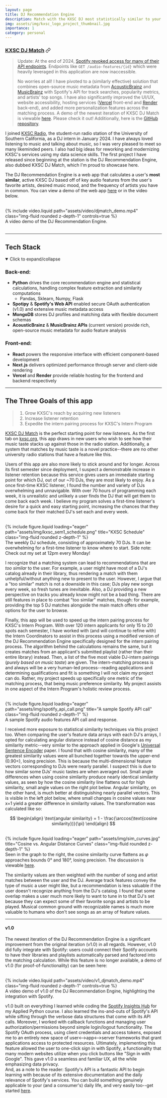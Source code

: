 ```yaml
---
layout: page
title: DJ Recommendation Engine
description: Match with the KXSC DJ most statistically similar to your music taste
img: assets/img/kxsc_logo_project_thumbnail.jpg
importance: 1
category: personal
---
```


### [KXSC DJ Match](https://kxsc-dj-match.vercel.app) <svg style="position: relative; top: 2px;" width="16" height="16" viewBox="0 0 24 24" fill="none" stroke="currentColor" stroke-width="2"><path d="M10 13a5 5 0 0 0 7.54.54l3-3a5 5 0 0 0-7.07-7.07l-1.72 1.71"></path><path d="M14 11a5 5 0 0 0-7.54-.54l-3 3a5 5 0 0 0 7.07 7.07l1.71-1.71"></path></svg>

> Update:
> At the end of 2024, <a href="https://developer.spotify.com/blog/2024-11-27-changes-to-the-web-api">Spotify revoked access for many of their API endpoints</a>. Endpoints like `GET /audio-features/{id}` which were heavily leveraged in this application are now inaccessible.
> 
> No worries at all! I have pivoted to a (similarly effective) solution that combines open-source music metadata from <a href="https://acousticbrainz.org">AcousticBrainz</a> and <a href="https://musicbrainz.org">MusicBrainz</a> with Spotify's API for track searches, popularity metrics, and artists' top songs. I have also significantly improved the UI/UX, website accessibility, hosting services (<a href="https://vercel.com/">Vercel</a> front-end and <a href="https://render.com">Render</a> back-end), and added more personalization features across the matching process.
> A demo of the newest iteration of KXSC DJ Match is viewable <a href="https://kxsc-dj-match.vercel.app">here</a>. Please check it out! Additionally, here is the <a href="https://github.com/lee-64/kxsc_dj_match">GitHub repository</a>.


I joined [KXSC Radio](https://kxsc.org/), the student-run radio station of the University of Southern California, as a DJ intern in January 2024. I have always loved listening to music and talking
about music, so I was very pleased to meet so many likeminded peers. I also had big ideas for reworking and modernizing KXSC's services using my data science skills. The first project 
I have released since beginning at the station is the DJ Recommendation Engine, also dubbed KXSC DJ Match, which I'm proud to showcase here.

The DJ Recommendation Engine is a web app that calculates a user's **most similar**, active KXSC DJ based off of key audio features from the user's favorite artists, desired music mood, and the frequency of artists you have in common. 
You can view a demo of the web app <a href="https://kxsc-dj-match.vercel.app">here</a> or in the video below.

<br/>
<div class="row">
    <div class="col-sm mt-3 mt-md-0">
        {% include video.liquid path="assets/video/djmatch_demo.mp4" class="img-fluid rounded z-depth-1" controls=true %}
    </div>
</div>
<div class="caption">
    A video demo of the DJ Recommendation Engine.
</div>

<br/>

***
## Tech Stack
<details open>
<summary>Click to expand/collapse</summary>

### Back-end:
- **Python** drives the core recommendation engine and statistical calculations, handling complex feature extraction and similarity computations
  - Pandas, Sklearn, Numpy, Flask
- **Spotipy** & **Spotify's Web API** enabled secure OAuth authentication (v1.0) and extensive music metadata access
- **MongoDB** stores DJ profiles and matching data with flexible document schemas
- **AcousticBrainz** & **MusicBrainz APIs** (current version) provide rich, open-source music metadata for audio feature analysis

### Front-end:
- **React** powers the responsive interface with efficient component-based development
- **Next.js** delivers optimized performance through server and client-side rendering
- **Vercel** and **Render** provide reliable hosting for the frontend and backend respectively
</details>

***


## The Three Goals of this app
>1. Grow KXSC's reach by acquiring new listeners
>2. Increase listener retention
>3. Expedite the intern pairing process for KXSC's Intern Program

[KXSC DJ Match](https://kxsc-dj-match.vercel.app) is the perfect starting point for new listeners. As the first tab on [kxsc.org](https://kxsc.org/), this app draws in new users who wish to see how their music taste stacks up against those in the radio station. 
Additionally, a system that matches by music taste is a novel practice--there are no other university radio stations that have a feature like this.

Users of this app are also more likely to stick around and for longer. Across its first semester since deployment, I suspect a demonstrable increase in listener retention because this service gives users an immediate starting point
for which DJ, out of our ~70 DJs, they are most likely to enjoy. As a once first-time KXSC listener, I found the number and variety of DJs overwhelming and unnavigable. With over
70 hours of programming each week, it is unrealistic and unlikely a user finds the DJ that will get them to come back each week. I believe my program solves a first-time listener's
desire for a quick and easy starting point, increasing the chances that they come back for their matched DJ's set each and every week.

<br/>
<div class="row">
    <div class="col-sm mt-3 mt-md-0">
        {% include figure.liquid loading="eager" path="assets/img/kxsc_sem1_schedule.png" title="KXSC Schedule" class="img-fluid rounded z-depth-1" %}
    </div>
</div>
<div class="caption">
    The weekly DJ schedule, consisting of approximately 70 DJs. It can be overwhelming for a first-time listener to know where to start. Side note: Check out my set at 12pm every Monday!
</div>

I recognize that a matching system can lead to recommendations that are *too similar* to the user. For example, a user might have most of a DJ's catalog already in their library, thus
rendering a match with them unhelpful/without anything new to present to the user. However, I argue that a "too similar" match is not a downside in this case; DJs play new songs every
week, so fresh tunes are inevitable. Also, a DJ providing a new perspective on tracks you already know might not be a bad thing. There are still features in place to combat "too similar"
matches, though: for example, providing the top 5 DJ matches alongside the main match offers other options for the user to browse.

Finally, this app will be used to speed up the intern pairing process for KXSC's Intern Program. With over 120 intern applicants for only 15 to 20 spots each semester, I have worked with (and 
will continue to refine with) the Intern Coordinators to assist in this process using a modified version of the DJ Recommendation Engine specifically designed for the intern pairing process.
The algorithm behind the calculations remains the same, but it creates matches from an applicant's submitted playlist (rather than their entire library) instead. Then, a list of the five most
viable DJ-intern pairings (*purely based on music taste*) are given. The intern-matching process is and always will be a very human-led process--reading applications and determining qualifications
and fit is something I will not claim my project can do. Rather, my project speeds up specifically one metric of the matching process, that being music preference similarity. My project
assists in one aspect of the Intern Program's holistic review process.

<br/>
<div class="row">
    <div class="col-sm mt-3 mt-md-0">
        {% include figure.liquid loading="eager" path="assets/img/spotify_api_call.png" title="A sample Spotify API call" class="img-fluid rounded z-depth-1" %}
    </div>
</div>
<div class="caption">
    A sample Spotify audio features API call and response.
</div>

I received more exposure to statistical similarity techniques via this project too. When comparing the user's feature data arrays with each DJ's arrays, I opted for calculating angular distance
instead of cosine distance as my similarity metric--very similar to the approach applied in Google's <a href="https://arxiv.org/abs/1803.11175">Universal Sentence Encoder</a> paper. I found that with cosine similarity, 
many of the greatest similarity values were all bunched together towards the upper-end (0.90<), losing precision. This is because the multi-dimensional feature vectors corresponding to DJs were nearly parallel. 
I suspect this is due to how similar some DJs' music tastes are when averaged out. Small angle differences when using cosine similarity produce nearly identical similarity values, as seen by how the cosine similarity 
line flattens out for high similarity, small angle values on the right plot below. Angular similarity, on the other hand, is much better at distinguishing nearly parallel vectors. This is visible in the left plot below, 
where small changes in cosine values near x=1 yield a greater difference in similarity values. The transformation was calculated like so:

$$ 
\begin{align}
\text{angular similarity} = 1 - \frac{\arccos(\text{cosine similarity})}{\pi} 
\end{align}
$$

<br>

<div class="row">
    <div class="col-sm mt-3 mt-md-0">
        {% include figure.liquid loading="eager" path="assets/img/sim_curves.jpg" title="Cosine vs. Angular Distance Curves" class="img-fluid rounded z-depth-1" %}
    </div>
</div>
<div class="caption">
    Seen in the graph to the right, the cosine similarity curve flattens as 𝜑 approaches bounds 0° and 180°, losing precision. The discussion is viewable <a href="https://math.stackexchange.com/questions/2874940/cosine-similarity-vs-angular-distance">here</a>.
</div>

The similarity values are then weighted with the number of song and artist matches between the user and the DJ. Average track features convey the type of music a user might like, but a recommendation is less valuable 
if the user doesn't recognize anything from the DJ's catalog. I found that some overlap makes a user much more likely to want to tune in to that DJ's set because they can expect some of their favorite songs and artists 
to be played. Musical common ground with recognizable names is much more valuable to humans who don't see songs as an array of feature values.

***

#### v1.0

The newest iteration of the DJ Recommendation Engine is a significant improvement from the original iteration (v1.0) in all regards. However, v1.0 did fully integrate with Spotify: users could connect their Spotify accounts to have their libraries and playlists automatically parsed and factored into the matching calculation.
While this feature is no longer available, a demo of v1.0 (for proof-of-functionality) can be seen here:

<br/>
<div class="row">
    <div class="col-sm mt-3 mt-md-0">
        {% include video.liquid path="assets/video/v1_djmatch_demo.mp4" class="img-fluid rounded z-depth-1" controls=true %}
    </div>
</div>
<div class="caption">
    A video demo of v1.0 of the DJ Recommendation Engine, highlighting the integration with Spotify.
</div>

v1.0 built on everything I learned while coding the [Spotify Insights Hub](https://lee-64.github.io/projects/1_project/) for my Applied Python course. I also learned the ins-and-outs of Spotify's API while sifting through the verbose data structures that come with its API calls. Moreover, I worked with callback
functions and managing user authorization/permissions beyond simple login/logout functionality. The Spotify OAuth process, using client credentials and access tokens, exposed me to an
entirely new space of user<-->app<-->server frameworks that grant applications access to protected resources. Ultimately, implementing this feature allowed the user to one-click sign in with Spotify, a 
functionality that many modern websites utilize when you click buttons like "Sign in with Google". This gave v1.0 a seamless and familiar UX, all the while emphasizing data privacy.  
And, as a note to the reader: Spotify's API is a fantastic API to begin learning with because of its extensive documentation and the daily relevance of Spotify's services. You can build something genuinely applicable to your (and a consumer's) daily life, and very easily too--get started [here](https://developer.spotify.com/documentation/web-api).